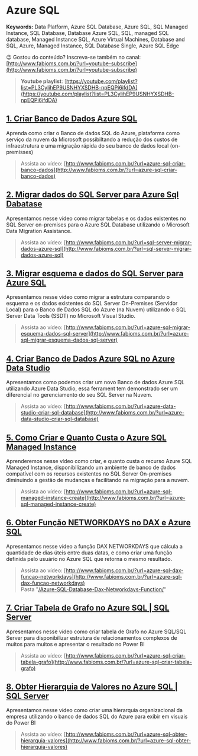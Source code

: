# Azure SQL  
**Keywords:** Data Platform, Azure SQL Database, Azure SQL, SQL Managed Instance, SQL Database, Database Azure SQL, SQL, managed SQL database, Managed Instance SQL, Azure Virtual Machines, Database and SQL, Azure, Managed Instance, SQL Database Single, Azure SQL Edge  

😉 Gostou do conteúdo? Inscreva-se também no canal: [http://www.fabioms.com.br/?url=youtube-subscribe](http://www.fabioms.com.br/?url=youtube-subscribe)

> **Youtube playlist**: [https://youtube.com/playlist?list=PL3CylihEP9USNHYXSDHB-npEQPi6ifdDA](https://youtube.com/playlist?list=PL3CylihEP9USNHYXSDHB-npEQPi6ifdDA)  
## [1. Criar Banco de Dados Azure SQL](/azure-sql-criar-banco-dados.md)
Aprenda como criar o Banco de dados SQL do Azure, plataforma como serviço da nuvem da Microsoft possibiltando a redução dos custos de infraestrutura e uma migração rápida do seu banco de dados local (on-premisses)
> Assista ao vídeo: [http://www.fabioms.com.br/?url=azure-sql-criar-banco-dados](http://www.fabioms.com.br/?url=azure-sql-criar-banco-dados)  

## [2. Migrar dados do SQL Server para Azure Sql Dabatase](/sql-server-migrar-dados-azure-sql.md)
Apresentamos nesse vídeo como migrar tabelas e os dados existentes no SQL Server on-premises para o Azure SQL Database utilizando o Microsoft Data Migration Assistance.

> Assista ao vídeo: [http://www.fabioms.com.br/?url=sql-server-migrar-dados-azure-sql](http://www.fabioms.com.br/?url=sql-server-migrar-dados-azure-sql)  

## [3. Migrar esquema e dados do SQL Server para Azure SQL](/azure-sql-migrar-esquema-dados-sql-server.md)
Apresentamos nesse vídeo como migrar a estrutura comparando o esquema e os dados existentes do SQL Server On-Premises (Servidor Local) para o Banco de Dados SQL do Azure (na Nuvem) utilizando o SQL Server Data Tools (SSDT) no Microsoft Visual Studio. 
> Assista ao vídeo: [http://www.fabioms.com.br/?url=azure-sql-migrar-esquema-dados-sql-server](http://www.fabioms.com.br/?url=azure-sql-migrar-esquema-dados-sql-server)  

## [4. Criar Banco de Dados Azure SQL no Azure Data Studio](/azure-data-studio-criar-sql-database.md)
Apresentamos como podemos criar um novo Banco de dados Azure SQL utilizando Azure Data Studio, essa ferrament tem demonstrado ser um diferencial no gerenciamento do seu SQL Server na Nuvem.
> Assista ao vídeo: [http://www.fabioms.com.br/?url=azure-data-studio-criar-sql-database](http://www.fabioms.com.br/?url=azure-data-studio-criar-sql-database)  

## [5. Como Criar e Quanto Custa o Azure SQL Managed Instance](/azure-sql-managed-instance-create.md)
Aprenderemos nesse vídeo como criar, e quanto custa o recurso Azure SQL Managed Instance, disponibilizando um ambiente de banco de dados compatível com os recursos existentes no SQL Server On-premises diminuindo a gestão de mudanças e facilitando na migração para a nuvem.
> Assista ao vídeo: [http://www.fabioms.com.br/?url=azure-sql-managed-instance-create](http://www.fabioms.com.br/?url=azure-sql-managed-instance-create)  

## [6. Obter Função NETWORKDAYS no DAX e Azure SQL](/azure-sql-dax-funcao-networkdays.md)
Apresentamos nesse vídeo a função DAX NETWORKDAYS que cálcula a quantidade de dias úteis entre duas datas, e como criar uma função definida pelo usuário no Azure SQL que retorna o mesmo resultado.
> Assista ao vídeo: [http://www.fabioms.com.br/?url=azure-sql-dax-funcao-networkdays](http://www.fabioms.com.br/?url=azure-sql-dax-funcao-networkdays)  
Pasta "[/Azure-SQL-Database-Dax-Networkdays-Function/](/Azure-SQL-Database-Dax-Networkdays-Function/)"
## [7. Criar Tabela de Grafo no Azure SQL | SQL Server ](/azure-sql-criar-tabela-grafo.md)
Apresentamos nesse vídeo como criar tabela de Grafo no Azure SQL/SQL Server para disponibilizar estrutura de relacionamentos complexos de muitos para muitos e apresentar o resultado no Power BI
> Assista ao vídeo: [http://www.fabioms.com.br/?url=azure-sql-criar-tabela-grafo](http://www.fabioms.com.br/?url=azure-sql-criar-tabela-grafo)  

## [8. Obter Hierarquia de Valores no Azure SQL | SQL Server](/azure-sql-obter-hierarquia-valores.md)
Apresentamos nesse vídeo como criar uma hierarquia organizacional da empresa utilizando o banco de dados SQL do Azure para exibir em visuais do Power BI
> Assista ao vídeo: [http://www.fabioms.com.br/?url=azure-sql-obter-hierarquia-valores](http://www.fabioms.com.br/?url=azure-sql-obter-hierarquia-valores)  
